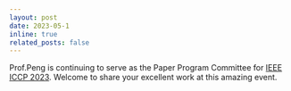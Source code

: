 ```yaml
---
layout: post
date: 2023-05-1
inline: true
related_posts: false
---
```


 Prof.Peng is continuing to serve as the Paper Program Committee for [IEEE ICCP 2023](https://iccp2023.iccp-conference.org/). Welcome to share your excellent work at this amazing event.